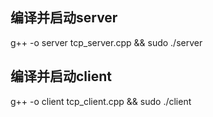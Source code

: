 ## 编译并启动server
g++ -o server tcp_server.cpp && sudo ./server

## 编译并启动client
g++ -o client tcp_client.cpp && sudo ./client